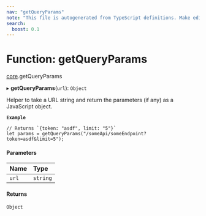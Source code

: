 ```yaml
---
nav: "getQueryParams"
note: "This file is autogenerated from TypeScript definitions. Make edits to the comments in the TypeScript file and then run `make docs` to regenerate this file."
search:
  boost: 0.1
---
```

# Function: getQueryParams

[core](../modules/core.md).getQueryParams

▸ **getQueryParams**(`url`): `Object`

Helper to take a URL string and return the parameters (if any) as a JavaScript object.

**`Example`**

```
// Returns `{token: "asdf", limit: "5"}`
let params = getQueryParams("/someApi/someEndpoint?token=asdf&limit=5");
```

#### Parameters

| Name | Type |
| :------ | :------ |
| `url` | `string` |

#### Returns

`Object`
